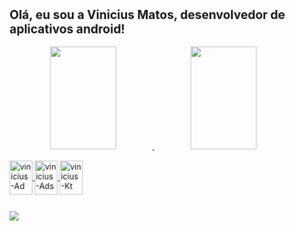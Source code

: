 ## Olá, eu sou a Vinicius Matos, desenvolvedor de aplicativos android!
<div align="center">
  <a href="https://github.com/viniciusmatoz">
  <img height="180em" width="48%" src="https://github-readme-stats.vercel.app/api?username=viniciusmatoz&show_icons=true&theme=aura_dark&include_all_commits=true&count_private=true"/>
  <img height="180em" width="48%" src="https://github-readme-stats.vercel.app/api/top-langs/?username=viniciusmatoz&layout=compact&langs_count=7&theme=aura_dark"/>
</div>
<div style="display: inline_block"><br>
  <img align="center" alt="vinicius-Ad" height="60" width="40" src="https://cdn.jsdelivr.net/gh/devicons/devicon/icons/android/android-original.svg">
  <img align="center" alt="vinicius-Ads" height="60" width="40" src="https://cdn.jsdelivr.net/gh/devicons/devicon/icons/androidstudio/androidstudio-original.svg">
  <img align="center" alt="vinicius-Kt" height="60" width="40" src="https://cdn.jsdelivr.net/gh/devicons/devicon/icons/kotlin/kotlin-original.svg">
</div>
  
  ##
 
<div> 
  <a href = "viniciusmatozdeveloper@gmail.com"><img src="https://img.shields.io/badge/-Gmail-%23333?style=for-the-badge&logo=gmail&logoColor=white" target="_blank"></a>
</div>
